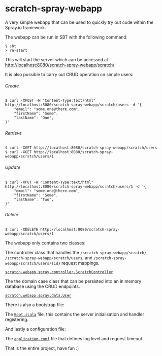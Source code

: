 scratch-spray-webapp
==============

A very simple webapp that can be used to quickly try out code within the Spray.io framework.

The webapp can be run in SBT with the following command:

    $ sbt
    > re-start

This will start the server which can be accessed at [http://localhost:8080/scratch-spray-webapp/scratch/](http://localhost:8080/scratch-spray-webapp/scratch/ "scratch-spray-webapp")

It is also possible to carry out CRUD operation on simple users:

###### Create
    $ curl -XPOST -H "Content-Type:text/html" http://localhost:8080/scratch-spray-webapp/scratch/users -d '{
        "email": "some.one@there.com",
        "firstName": "Some",
        "lastName": "One",
    }'

###### Retrieve
    $ curl -XGET http://localhost:8080/scratch-spray-webapp/scratch/users
    $ curl -XGET http://localhost:8080/scratch-spray-webapp/scratch/users/1

###### Update
    $ curl -XPUT -H "Content-Type:text/html" http://localhost:8080/scratch-spray-webapp/scratch/users/1 -d '{
        "email": "some.one@there.com",
        "firstName": "Some",
        "lastName": "Two",
    }'

###### Delete
    $ curl -XDELETE http://localhost:8080/scratch-spray-webapp/scratch/users/1


The webapp only contains two classes:

The controller class that handles the `/scratch-spray-webapp/scratch/`, `/scratch-spray-webapp/scratch/users`, and
`/scratch-spray-webapp/scratch/users/{id}` request mappings.

[`scratch.webapp.spray.controller.ScratchController`](https://github.com/karlbennett/scratch-spray-webapp/blob/master/src/main/scala/scratch/webapp/spray/controller/ScratchController.scala "ScratchController")

The the domain case class that can be persisted into an in memory database using the CRUD endpoints.

[`scratch.webapp.spray.data.User`](https://github.com/karlbennett/scratch-spray-webapp/blob/master/src/main/scala/scratch/webapp/spray/data/User.scala "User")

There is also a bootstrap file:

The [`Boot.scala`](https://github.com/karlbennett/scratch-spray-webapp/blob/master/src/main/scala/scratch/webapp/spray/Boot.scala "Boot.xml")
file, this contains the server initialisation and handler registering.

And lastly a configuration file:

The [`application.conf`](https://github.com/karlbennett/scratch-spray-webapp/blob/master/src/main/resources/application.conf "application.conf")
file that defines log level and request timeout.

That is the entire project, have fun :)
